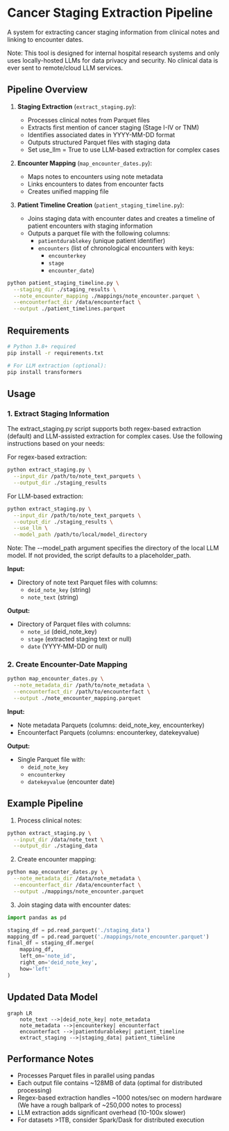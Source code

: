# Cancer Staging Extraction Pipeline

A system for extracting cancer staging information from clinical notes and linking to encounter dates.

Note: This tool is designed for internal hospital research systems and only uses locally-hosted LLMs for data privacy and security. No clinical data is ever sent to remote/cloud LLM services.

## Pipeline Overview

1. **Staging Extraction** (`extract_staging.py`):
   - Processes clinical notes from Parquet files
   - Extracts first mention of cancer staging (Stage I-IV or TNM)
   - Identifies associated dates in YYYY-MM-DD format
   - Outputs structured Parquet files with staging data
   - Set use_llm = True to use LLM-based extraction for complex cases

2. **Encounter Mapping** (`map_encounter_dates.py`):
   - Maps notes to encounters using note metadata
   - Links encounters to dates from encounter facts
   - Creates unified mapping file

3. **Patient Timeline Creation** (`patient_staging_timeline.py`):
    - Joins staging data with encounter dates and creates a timeline of patient encounters with staging information
    - Outputs a parquet file with the following columns:
        - `patientdurablekey` (unique patient identifier)
        - `encounters` (list of chronological encounters with keys: 
            - `encounterkey`
            - `stage` 
            - `encounter_date`)

```bash
python patient_staging_timeline.py \
  --staging_dir ./staging_results \
  --note_encounter_mapping ./mappings/note_encounter.parquet \
  --encounterfact_dir /data/encounterfact \
  --output ./patient_timelines.parquet
```

## Requirements

```bash
# Python 3.8+ required
pip install -r requirements.txt

# For LLM extraction (optional):
pip install transformers
```

## Usage

### 1. Extract Staging Information

The extract_staging.py script supports both regex-based extraction (default) and LLM-assisted extraction for complex cases. Use the following instructions based on your needs:

For regex-based extraction:
```bash
python extract_staging.py \
  --input_dir /path/to/note_text_parquets \
  --output_dir ./staging_results
```

For LLM-based extraction:
```bash
python extract_staging.py \
  --input_dir /path/to/note_text_parquets \
  --output_dir ./staging_results \
  --use_llm \
  --model_path /path/to/local/model_directory
```

Note: The --model_path argument specifies the directory of the local LLM model. If not provided, the script defaults to a placeholder_path.

**Input:**
- Directory of note text Parquet files with columns:
  - `deid_note_key` (string)
  - `note_text` (string)

**Output:**
- Directory of Parquet files with columns:
  - `note_id` (deid_note_key)
  - `stage` (extracted staging text or null)
  - `date` (YYYY-MM-DD or null)

### 2. Create Encounter-Date Mapping

```bash
python map_encounter_dates.py \
  --note_metadata_dir /path/to/note_metadata \
  --encounterfact_dir /path/to/encounterfact \
  --output ./note_encounter_mapping.parquet
```

**Input:**
- Note metadata Parquets (columns: deid_note_key, encounterkey)
- Encounterfact Parquets (columns: encounterkey, datekeyvalue)

**Output:**
- Single Parquet file with:
  - `deid_note_key`
  - `encounterkey`
  - `datekeyvalue` (encounter date)

## Example Pipeline

1. Process clinical notes:
```bash
python extract_staging.py \
  --input_dir /data/note_text \
  --output_dir ./staging_data
```

2. Create encounter mapping:
```bash
python map_encounter_dates.py \
  --note_metadata_dir /data/note_metadata \
  --encounterfact_dir /data/encounterfact \
  --output ./mappings/note_encounter.parquet
```

3. Join staging data with encounter dates:
```python
import pandas as pd

staging_df = pd.read_parquet('./staging_data')
mapping_df = pd.read_parquet('./mappings/note_encounter.parquet')
final_df = staging_df.merge(
    mapping_df,
    left_on='note_id',
    right_on='deid_note_key',
    how='left'
)
```

## Updated Data Model
```mermaid
graph LR
    note_text -->|deid_note_key| note_metadata
    note_metadata -->|encounterkey| encounterfact
    encounterfact -->|patientdurablekey| patient_timeline
    extract_staging -->|staging_data| patient_timeline
```

## Performance Notes
- Processes Parquet files in parallel using pandas
- Each output file contains ~128MB of data (optimal for distributed processing)
- Regex-based extraction handles ~1000 notes/sec on modern hardware (We have a rough ballpark of ~250,000 notes to process)
- LLM extraction adds significant overhead (10-100x slower)
- For datasets >1TB, consider Spark/Dask for distributed execution
